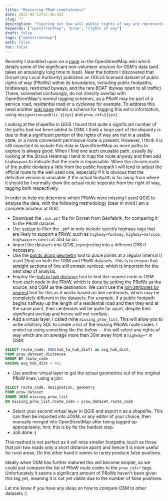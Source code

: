 ```yaml
---
title: "Measuring PRoW completeness"
date: 2021-05-12T11:46:43Z
slug: ""
description: "figuring out how well public rights of way are represented in OpenStreetMap"
keywords: ["openstreetmap", "prow", "rights of way"]
draft: false
tags: ["openstreetmap"]
math: false
toc: false
---
```


Recently I stumbled upon on a [page](https://wiki.openstreetmap.org/wiki/Contributors) on the OpenStreetMap wiki which details some of the significant non-volunteer sources for OSM's data (and takes an amusingly long time to load). Near the bottom I discovered that Dorset (my Local Authority) publishes an OGLv3 licensed dataset of public rights of way (PRoWs) within its boundaries, including public footpaths, bridleways, restricted byways, and the rare BOAT (byway open to all traffic). These, somewhat confusingly, do not directly overlap with OpenStreetMap's normal tagging schemes, as a PRoW may be part of a service road, residential road or a cycleway for example. To address this need another [wiki page](https://wiki.openstreetmap.org/wiki/Access_provisions_in_the_United_Kingdom#Public_Rights_of_Way) details a schema for tagging this extra information, using `designation=public_${xyz}` and `prow_ref=${yzx}`.

Looking at the shapefile in QGIS I found that quite a significant number of the paths had not been added to OSM. I think a large part of the disparity is due to that a significant portion of the rights of way are not in a usable state, or a more convenient permissive route is present. However, I think it is still important to include this data in OpenStreetMap as more paths to explore is always good. When I find one such unusable path, usually by looking at the Strava Heatmap I tend to map the route anyway and then add `highway=no` to indicate that the route is impassable. When the chosen route of the public deviates a little from the public footpath I will tend to adjust the official route to the well used one, especially if it is obvious that the definitive version is unusable. If the actual footpath is far away from where it should be I normally draw the actual route seperate from the right of way, tagging both respectively.

In order to help me determine which PRoWs were missing I used QGIS to analyse the data, with the following methodology (bear in mind I am a complete amateur at GIS):

* Download the `.osm.pbf` file for Dorset from Geofabrik, for comparing it to the PRoW dataset.
* Use [`osmium`](https://osmcode.org/osmium-tool/) to filter the `.pbf` to only include specify highway tags that are likely to support a PRoW, such as `highway=footway`, `highway=service`, `highway=residential` and so on. 
* Import the datasets into QGIS, reprojecting into a different CRS if necessary.
* Use the [points along geometry](https://docs.qgis.org/3.16/en/docs/user_manual/processing_algs/qgis/vectorgeometry.html#points-along-geometry) tool to place points at a regular interval (I used 25m) on both the OSM and PRoW datasets. This is to ensure that straight sections of line still contain vertices, which is important for the next step of analysis.
* Employ the [hub to hub distance](https://docs.qgis.org/3.16/en/docs/user_manual/processing_algs/qgis/vectoranalysis.html#distance-to-nearest-hub-points) tool to find the nearest node in OSM from each node in the PRoW, which is done by setting the PRoWs as the source, and OSM as the destination. We can't use the [join attributes by nearest](https://docs.qgis.org/3.16/en/docs/user_manual/processing_algs/qgis/vectorgeneral.html#qgisjoinbynearest) tool for this as it works based on line centeroids, which may be completely different in the datasets. For example, if a public footpath begins halfway up the length of a residential road and then they end at the same point, their centeroids will be quite far apart, despite their significant overlap and hence will not conflate.
* Add a virtual layer, I called mine `missing_prow_list`. This will allow you to write arbitrary SQL to create a list of the missing PRoWs route codes. I ended up using something like the below -- this will select any rights of way which are on average more than 30m away from a `highway=*` in OSM:

```SQL
SELECT route_code, AVG(hub_to_hub_dist) as avg_hub_dist,
FROM prow_dataset_distances
GROUP BY route_code
HAVING avg_hub_dist > 40;
```

* Use another virtual layer to get the actual geometries out of the original PRoW lines, using a join:

```SQL
SELECT route_code, designation, geometry
FROM prow_dataset
INNER JOIN missing_prow_list
ON missing_prow_list.route_code = prow_dataset.route_code
```

* Select your second virtual layer in QGIS and export it as a shapefile. This can then be imported into JOSM, or any editor of your choice, then manually merged into OpenStreetMap after being tagged up appropriately; hint, this is by far the hardest step.
* Job done :)

This method is not perfect as it will miss smaller footpaths (such as those that join two roads only a short distance apart) and hence it is more useful for rural areas. On the other hand it seems to rarely produce false positives.

Ideally when OSM has further matured this will become simpler, as we could just compare the list of PRoW route codes to the `prow_ref=*` tags. Unfortunately it seems a significant amount of PRoWs haven't been given this tag yet, meaning it is not yet viable due to the number of false positives.

Let me know if you have any ideas on how to compare OSM to other datasets :)